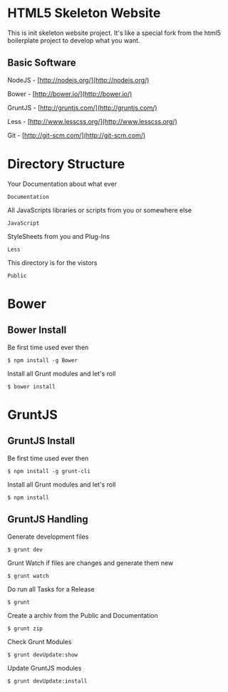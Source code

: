 HTML5 Skeleton Website
===================

This is init skeleton website project.
It's like a special fork from the html5 boilerplate project to develop what you want.


Basic Software
---------------

NodeJS - [http://nodejs.org/](http://nodejs.org/)

Bower - [http://bower.io/](http://bower.io/)

GruntJS - [http://gruntjs.com/](http://gruntjs.com/)

Less - [http://www.lesscss.org/](http://www.lesscss.org/)

Git - [http://git-scm.com/](http://git-scm.com/)


Directory Structure
===================

Your Documentation about what ever

    Documentation

All JavaScripts libraries or scripts from you or somewhere else

    JavaScript

StyleSheets from you and Plug-Ins

    Less

This directory is for the vistors

    Public

Bower
===================


Bower Install
---------------

Be first time used ever then

    $ npm install -g Bower

Install all Grunt modules and let's roll

    $ bower install


GruntJS
===================


GruntJS Install
---------------

Be first time used ever then

    $ npm install -g grunt-cli

Install all Grunt modules and let's roll

    $ npm install


GruntJS Handling
---------------

Generate development files

    $ grunt dev

Grunt Watch if files are changes and generate them new

    $ grunt watch

Do run all Tasks for a Release

    $ grunt

Create a archiv from the Public and Documentation

    $ grunt zip

Check Grunt Modules

    $ grunt devUpdate:show

Update GruntJS modules

    $ grunt devUpdate:install

